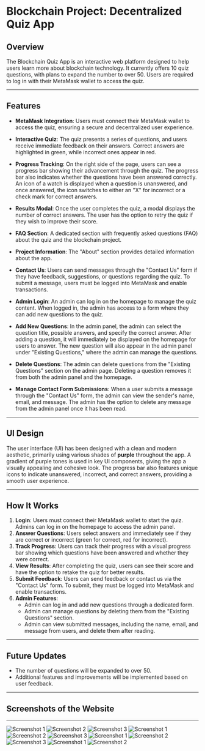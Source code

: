 # Blockchain Project: Decentralized Quiz App

## Overview

The Blockchain Quiz App is an interactive web platform designed to help users learn more about blockchain technology. It currently offers 10 quiz questions, with plans to expand the number to over 50. Users are required to log in with their MetaMask wallet to access the quiz.

---

## Features

- **MetaMask Integration**: Users must connect their MetaMask wallet to access the quiz, ensuring a secure and decentralized user experience.
  
- **Interactive Quiz**: The quiz presents a series of questions, and users receive immediate feedback on their answers. Correct answers are highlighted in green, while incorrect ones appear in red.

- **Progress Tracking**: On the right side of the page, users can see a progress bar showing their advancement through the quiz. The progress bar also indicates whether the questions have been answered correctly. An icon of a watch is displayed when a question is unanswered, and once answered, the icon switches to either an "X" for incorrect or a check mark for correct answers.

- **Results Modal**: Once the user completes the quiz, a modal displays the number of correct answers. The user has the option to retry the quiz if they wish to improve their score.

- **FAQ Section**: A dedicated section with frequently asked questions (FAQ) about the quiz and the blockchain project.

- **Project Information**: The "About" section provides detailed information about the app.

- **Contact Us**: Users can send messages through the "Contact Us" form if they have feedback, suggestions, or questions regarding the quiz. To submit a message, users must be logged into MetaMask and enable transactions.

- **Admin Login**: An admin can log in on the homepage to manage the quiz content. When logged in, the admin has access to a form where they can add new questions to the quiz.

- **Add New Questions**: In the admin panel, the admin can select the question title, possible answers, and specify the correct answer. After adding a question, it will immediately be displayed on the homepage for users to answer. The new question will also appear in the admin panel under "Existing Questions," where the admin can manage the questions.

- **Delete Questions**: The admin can delete questions from the "Existing Questions" section on the admin page. Deleting a question removes it from both the admin panel and the homepage.

- **Manage Contact Form Submissions**: When a user submits a message through the "Contact Us" form, the admin can view the sender's name, email, and message. The admin has the option to delete any message from the admin panel once it has been read.

---

## UI Design

The user interface (UI) has been designed with a clean and modern aesthetic, primarily using various shades of **purple** throughout the app. A gradient of purple tones is used in key UI components, giving the app a visually appealing and cohesive look. The progress bar also features unique icons to indicate unanswered, incorrect, and correct answers, providing a smooth user experience.

---

## How It Works

1. **Login**: Users must connect their MetaMask wallet to start the quiz. Admins can log in on the homepage to access the admin panel.
2. **Answer Questions**: Users select answers and immediately see if they are correct or incorrect (green for correct, red for incorrect).
3. **Track Progress**: Users can track their progress with a visual progress bar showing which questions have been answered and whether they were correct.
4. **View Results**: After completing the quiz, users can see their score and have the option to retake the quiz for better results.
5. **Submit Feedback**: Users can send feedback or contact us via the "Contact Us" form. To submit, they must be logged into MetaMask and enable transactions.
6. **Admin Features**:
   - Admin can log in and add new questions through a dedicated form. 
   - Admin can manage questions by deleting them from the "Existing Questions" section.
   - Admin can view submitted messages, including the name, email, and message from users, and delete them after reading.

---

## Future Updates

- The number of questions will be expanded to over 50.
- Additional features and improvements will be implemented based on user feedback.

---

## Screenshots of the Website

---

![Screenshot 1](Photo1.png)
![Screenshot 2](Photo2.png)
![Screenshot 3](Photo3a.png)
![Screenshot 1](Photo4.png)
![Screenshot 2](Photo5.png)
![Screenshot 3](Photo6.png)
![Screenshot 1](Photo7.png)
![Screenshot 2](Photo8.png)
![Screenshot 3](Photo9.png)
![Screenshot 1](Photo10.png)
![Screenshot 2](Photo11.png)






